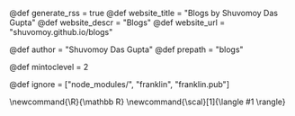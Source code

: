 <!--
Add here global page variables to use throughout your
website.
The website_* must be defined for the RSS to work
-->
@def generate_rss = true
@def website_title = "Blogs by Shuvomoy Das Gupta"
@def website_descr = "Blogs"
@def website_url   = "shuvomoy.github.io/blogs"

@def author = "Shuvomoy Das Gupta"
@def prepath = "blogs"

@def mintoclevel = 2

<!--
Add here files or directories that should be ignored by Franklin, otherwise
these files might be copied and, if markdown, processed by Franklin which
you might not want. Indicate directories by ending the name with a `/`.
-->
@def ignore = ["node_modules/", "franklin", "franklin.pub"]

<!--
Add here global latex commands to use throughout your
pages. It can be math commands but does not need to be.
For instance:
* \newcommand{\phrase}{This is a long phrase to copy.}
-->
\newcommand{\R}{\mathbb R}
\newcommand{\scal}[1]{\langle #1 \rangle}